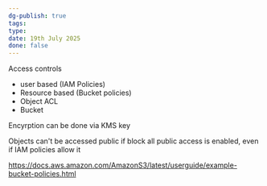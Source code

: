 ```yaml
---
dg-publish: true
tags: 
type: 
date: 19th July 2025
done: false
---
```


Access controls
- user based (IAM Policies)
- Resource based (Bucket policies)
- Object ACL
- Bucket 

Encyrption can be done via KMS key

Objects can't be accessed public if block all public access is enabled, even if IAM policies allow it

https://docs.aws.amazon.com/AmazonS3/latest/userguide/example-bucket-policies.html
